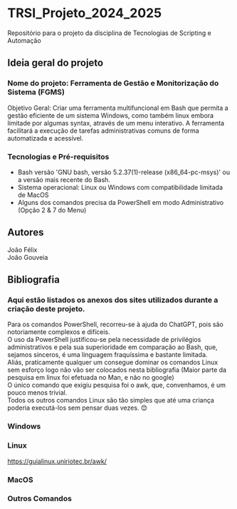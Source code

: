 # TRSI_Projeto_2024_2025
Repositório para o projeto da disciplina de Tecnologias de Scripting e Automação

## Ideia geral do projeto
### Nome do projeto: Ferramenta de Gestão e Monitorização do Sistema (FGMS)
Objetivo Geral:
Criar uma ferramenta multifuncional em Bash que permita a gestão eficiente de um sistema Windows, como também linux embora limitade por algumas syntax, através de um menu interativo. A ferramenta facilitará a execução de tarefas administrativas comuns de forma automatizada e acessível.

### Tecnologias e Pré-requisitos
- Bash versão 'GNU bash, versão 5.2.37(1)-release (x86_64-pc-msys)' ou a versão mais recente do Bash.
- Sistema operacional: Linux ou Windows com compatibilidade limitada de MacOS
- Alguns dos comandos precisa da PowerShell em modo Administrativo (Opção 2 & 7 do Menu)

## Autores
João Félix <br />
João Gouveia

## Bibliografia
### Aqui estão listados os anexos dos sites utilizados durante a criação deste projeto. 
Para os comandos PowerShell, recorreu-se à ajuda do ChatGPT, pois são notoriamente complexos e difíceis.<br />
O uso da PowerShell justificou-se pela necessidade de privilégios administrativos e pela sua superioridade em comparação ao Bash, que, sejamos sinceros, é uma linguagem fraquíssima e bastante limitada.<br />
Aliás, praticamente qualquer um consegue dominar os comandos Linux sem esforço logo não vão ser colocados nesta bibliografia (Maior parte da pesquisa em linux foi efetuada no Man, e não no google) <br />
O único comando que exigiu pesquisa foi o awk, que, convenhamos, é um pouco menos trivial.<br />
Todos os outros comandos Linux são tão simples que até uma criança poderia executá-los sem pensar duas vezes. 😊<br />

### Windows

### Linux
https://guialinux.uniriotec.br/awk/ <br />

### MacOS

### Outros Comandos